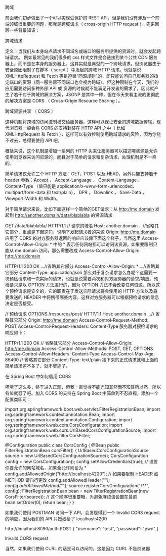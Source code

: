 跨域

前面我们初步做出了一个可以实现受保护的 REST API，但是我们没有涉及一个前端领域很重要的问题，那就是跨域请求（ cross-origin HTTP request ）。先来回顾一些背景知识：

跨域请求

定义：当我们从本身站点请求不同域名或端口的服务所提供的资源时，就会发起跨域请求。
例如最常见的我们很多的 css 样式文件是会链接到某个公共 CDN 服务器上，而不是在本身的服务器上，这其实就是典型的一个跨域请求。但浏览器由于安全原因限制了在脚本（ script ）中发起的跨域 HTTP 请求。也就是说 XMLHttpRequest 和 Fetch 等是遵循“同源规则”的，即只能访问自己服务器的指定端口的资源（同一服务器不同端口也会视为跨域）。但这种限制在今天，我们的应用需要访问多种外部 API 或 资源的时候就不能满足开发者的需求了，因此就产生了若干对于跨域的解决方案，JSONP 是其中一种，但在今天来看主流的更彻底的解决方案是 CORS （ Cross-Origin Resource Sharing ）。

跨域资源共享 （ CORS ）

这种机制将跨域的访问控制权交给服务器，这样可以保证安全的跨域数据传输。现代浏览器一般会将 CORS 的支持封装在 HTTP API 之中（ 比如 XMLHttpRequest 和 Fetch ），这样可以有效控制使用跨域请求的风险，因为你绕不过去，总得要使用 API 吧。

概括来说，这个机制是增加一系列的 HTTP 头来让服务器可以描述哪些源是允许使用浏览器来访问资源的。而且对于简单的请求和复杂请求，处理机制是不一样的。

简单请求仅允许三个 HTTP 方法：GET，POST 以及 HEAD，另外只能支持若干 header 参数：Accept ， Accept-Language ， Content-Language ， Content-Type （值只能是 application/x-www-form-urlencoded、multipart/form-data 和 text/plain）， DPR ， Downlink ， Save-Data ， Viewport-Width 和 Width。

对于简单请求来说，比如下面这样一个简单的GET请求：从 http://me.domain 发起到 http://another.domain/data/blablabla 的资源请求

GET /data/blablabla/ HTTP/1.1
// 请求的域名
Host: another.domain
...//省略其它部分，重点是下面这句，说明了发起请求者的来源
Origin: http://me.domain
应用了 CORS 的对方服务器返回的响应应该像下面这个样子，当然这里 Access-Control-Allow-Origin: * 中的 * 表示任何网站都可以访问该资源，如果要限制只能从 me.domain 访问，那么需要改成 Access-Control-Allow-Origin: http://me.domain

HTTP/1.1 200 OK
...//省略其它部分
Access-Control-Allow-Origin: *
...//省略其它部分
Content-Type: application/json
那么对于复杂请求怎么办呢？这需要一次预检请求和一次实际的请求，也就是说需要两次和对方服务器的请求/响应。预检请求是以 OPTION 方法进行的，因为 OPTION 方法不会改变任何资源，所以这个预检请求是安全的，它的职责在于发送实际请求将会使用的 HTTP 方法以及将要发送的 HEADER 中将携带哪些内容，这样对方服务器可以根据预检请求的信息决定是否接受。

// 预检请求
OPTIONS /resources/post/ HTTP/1.1
Host: another.domain
...// 省略其它部分
Origin: http://me.domain
Access-Control-Request-Method: POST
Access-Control-Request-Headers: Content-Type
服务器对预检请求的响应如下：

HTTP/1.1 200 OK
// 省略其它部分
Access-Control-Allow-Origin: http://me.domain
Access-Control-Allow-Methods: POST, GET, OPTIONS
Access-Control-Allow-Headers: Content-Type
Access-Control-Max-Age: 86400
// 省略其它部分
Content-Type: text/plain
接下来的正式请求就和上面的简单请求差不多了，就不赘述了。

在 Spring Boot 中如何启用 CORS

啰嗦了这么多，终于进入正题，但我一直觉得不能光知其然而不知其所以然，所以各位就忍了吧。加入 CORS 的支持在 Spring Boot 中简单到不忍直视，添加一个配置类即可：

import org.springframework.boot.web.servlet.FilterRegistrationBean;
import org.springframework.context.annotation.Bean;
import org.springframework.context.annotation.Configuration;
import org.springframework.web.cors.CorsConfiguration;
import org.springframework.web.cors.UrlBasedCorsConfigurationSource;
import org.springframework.web.filter.CorsFilter;

@Configuration
public class CorsConfig {
    @Bean
    public FilterRegistrationBean corsFilter() {
        UrlBasedCorsConfigurationSource source = new UrlBasedCorsConfigurationSource();
        CorsConfiguration config = new CorsConfiguration();
        config.setAllowCredentials(true);
        // 设置你要允许的网站域名，如果全允许则设为 *
        config.addAllowedOrigin("http://localhost:4200");
        // 如果要限制 HEADER 或 METHOD 请自行更改
        config.addAllowedHeader("*");
        config.addAllowedMethod("*");
        source.registerCorsConfiguration("/**", config);
        FilterRegistrationBean bean = new FilterRegistrationBean(new CorsFilter(source));
        // 这个顺序很重要哦，为避免麻烦请设置在最前
        bean.setOrder(0);
        return bean;
    }
}

如果我们使用 POSTMAN 访问一下 API，会发现得到一个 Invalid CORS request 的响应，因为我们的 API 只授权给了 localhost:4200

http://localhost:8090/auth POST
{
  "username": "test",
  "password": "pwd"
}

Invalid CORS request

当然，如果我们使用 CURL 的话是可以访问的，这是因为 CURL 不是浏览器
